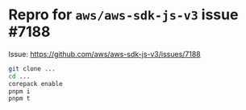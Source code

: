 # Repro for `aws/aws-sdk-js-v3` issue #7188

Issue: <https://github.com/aws/aws-sdk-js-v3/issues/7188>

```sh
git clone ...
cd ...
corepack enable
pnpm i
pnpm t
```
